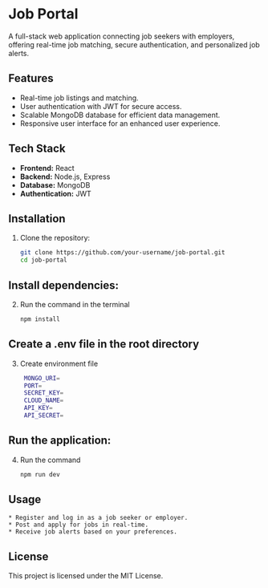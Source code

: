 # Job Portal

A full-stack web application connecting job seekers with employers, offering real-time job matching, secure authentication, and personalized job alerts.

## Features
- Real-time job listings and matching.
- User authentication with JWT for secure access.
- Scalable MongoDB database for efficient data management.
- Responsive user interface for an enhanced user experience.

## Tech Stack
- **Frontend:** React
- **Backend:** Node.js, Express
- **Database:** MongoDB
- **Authentication:** JWT

## Installation
1. Clone the repository:
   ```bash
   git clone https://github.com/your-username/job-portal.git
   cd job-portal

## Install dependencies:
2. Run the command in the terminal
   ```bash
   npm install
## Create a .env file in the root directory
3. Create environment file
   ```bash
    MONGO_URI=
    PORT=
    SECRET_KEY=
    CLOUD_NAME=
    API_KEY=
    API_SECRET=
## Run the application:
4. Run the command 
   ```bash
   npm run dev

## Usage

    * Register and log in as a job seeker or employer.
    * Post and apply for jobs in real-time.
    * Receive job alerts based on your preferences.


## License

This project is licensed under the MIT License.
